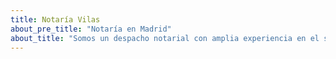 ```yaml
---
title: Notaría Vilas
about_pre_title: "Notaría en Madrid"
about_title: "Somos un despacho notarial con amplia experiencia en el sector y trabajamos con un equipo de eficacia comprobada."
---
```

<AboutList :title="$page.frontmatter.about_title" :pretitle="$page.frontmatter.about_pre_title" />
<Contact />

